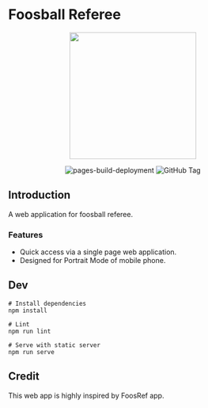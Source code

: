 # Foosball Referee

<p align="center">
  <img src="src/assets/images/logo.png" width="256" />
</p>

<p align="center">
  <img src="https://github.com/crispgm/foosball-referee/actions/workflows/pages/pages-build-deployment/badge.svg" alt="pages-build-deployment" />
  <img alt="GitHub Tag" src="https://img.shields.io/github/v/tag/crispgm/foosball-referee">
</p>

## Introduction

A web application for foosball referee.

### Features

- Quick access via a single page web application.
- Designed for Portrait Mode of mobile phone.

## Dev

```shell
# Install dependencies
npm install

# Lint
npm run lint

# Serve with static server
npm run serve
```

## Credit

This web app is highly inspired by FoosRef app.
